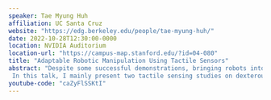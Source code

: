 ```yaml
---
speaker: Tae Myung Huh
affiliation: UC Santa Cruz
website: "https://edg.berkeley.edu/people/tae-myung-huh/"
date: 2022-10-28T12:30:00-0000
location: NVIDIA Auditorium
location-url: "https://campus-map.stanford.edu/?id=04-080"
title: "Adaptable Robotic Manipulation Using Tactile Sensors"
abstract: "Despite some successful demonstrations, bringing robots into our everyday lives still remains a challenge. One of the major hurdles is the sensing of contact conditions. Contact conditions profoundly affect how the robot’s actions will affect interaction forces between it and its objects, surfaces, or even other agents that it comes into contact with. Part of the motivation to monitor these interactions and how they change is that they are not entirely predictable; contact conditions and forces can change continuously or discontinuously over the course of a task. To react adequately to these kinds of changes, the robot needs tactile sensors. These tactile sensors provide unique contact information, such as contact force, location, and slips, which enables adaptive robotic control in changing contact conditions.
 In this talk, I mainly present two tactile sensing studies on dexterous manipulation and suction cup grasping. The first concerns tactile sensing with friction-based contacts for sliding manipulation. I will present a multimodal tactile sensor that measures local normal/shear stress as well as directional (linear and rotational) slips. This information is useful for in-hand object manipulations. The second concerns tactile sensing for suction cup grasping. The smart suction cup monitors local suction seal formations and enables haptic exploration and grip monitoring during grasping and forceful manipulation."
youtube-code: "caZyFlSSKtI"
---
```

